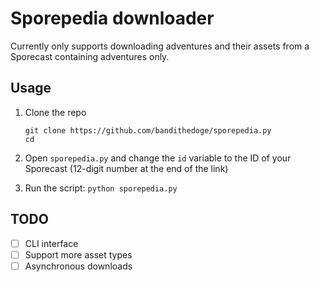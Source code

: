 # Sporepedia downloader

Currently only supports downloading adventures and their assets from a Sporecast containing adventures only.

## Usage

1. Clone the repo
    ```
    git clone https://github.com/bandithedoge/sporepedia.py
    cd
    ```
    
2. Open `sporepedia.py` and change the `id` variable to the ID of your Sporecast (12-digit number at the end of the link)

3. Run the script: `python sporepedia.py`

## TODO

- [ ] CLI interface
- [ ] Support more asset types
- [ ] Asynchronous downloads
